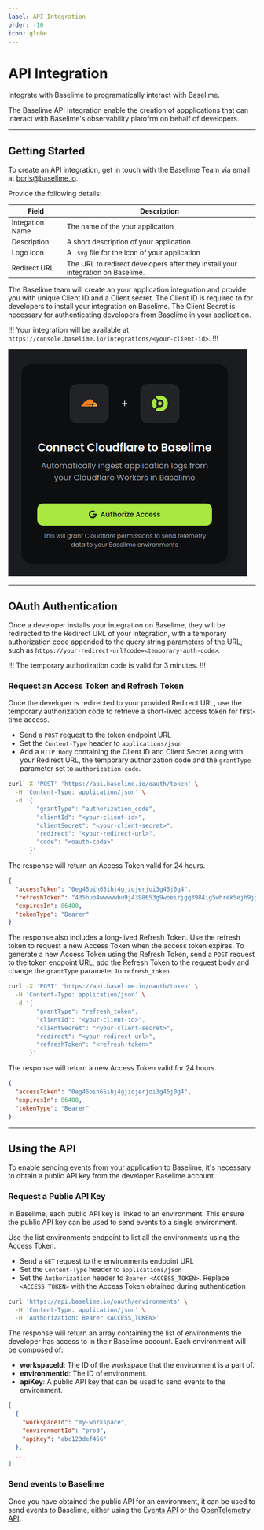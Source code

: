 ```yaml
---
label: API Integration
order: -10
icon: globe
---
```


# API Integration

Integrate with Baselime to programatically interact with Baselime.

The Baselime API Integration enable the creation of appplications that can interact with Baselime's observability platofrm on behalf of developers.

---

## Getting Started

To create an API integration, get in touch with the Baselime Team via email at [boris@baselime.io](mailto:boris@baselime.io).

Provide the following details:

| Field       | Description                                                       |
| ----------- | ----------------------------------------------------------------- |
| Integation Name        | The name of the your application                                       |
| Description | A short description of your application                         |
| Logo Icon        | A `.svg` file for the icon of your application                                      |
| Redirect URL    | The URL to redirect developers after they install your integration on Baselime. |

The Baselime team will create an your application integration and provide you with unique Client ID and a Client secret. The Client ID is required to for developers to install your integration on Baselime. The Client Secret is necessary for authenticating developers from Baselime in your application.

!!!
Your integration will be available at `https://console.baselime.io/integrations/<your-client-id>`. 
!!!

![A Baselime Integration](../assets/images/illustrations/integration.png)

--- 

## OAuth Authentication

Once a developer installs your integration on Baselime, they will be redirected to the Redirect URL of your integration, with a temporary authorization code appended to the query string parameters of the URL, such as `https://your-redirect-url?code=<temporary-auth-code>`.

!!!
The temporary authorization code is valid for 3 minutes.
!!!

### Request an Access Token and Refresh Token

Once the developer is redirected to your provided Redirect URL, use the temporary authorization code to retrieve a short-lived access token for first-time access.

- Send a `POST` request to the token endpoint URL
- Set the `Content-Type` header to `applications/json`
- Add a `HTTP Body` containing the Client ID and Client Secret along with your Redirect URL, the temporary authorization code and the `grantType` parameter set to `authorization_code`.

```bash # :icon-terminal: terminal
curl -X 'POST' 'https://api.baselime.io/oauth/token' \
  -H 'Content-Type: application/json' \
  -d '{
        "grantType": "authorization_code",
        "clientId": "<your-client-id>",
        "clientSecret": "<your-client-secret>",
        "redirect": "<your-redirect-url>",
        "code": "<oauth-code>"
      }'
```

The response will return an Access Token valid for 24 hours.

```json #
{
  "accessToken": "0eg45oih65ihj4gjiojerjoi3g45j0g4",
  "refreshToken": "435huo4wwwwwhu9j4398653g9woeirjgq3984ig5whrek5ejh9jg9wehgw",
  "expiresIn": 86400,
  "tokenType": "Bearer"
}
```

The response also includes a long-lived Refresh Token. Use the refresh token to request a new Access Token when the access token expires. To generate a new Access Token using the Refresh Token, send a `POST` request to the token endpoint URL, add the Refresh Token to the request body and change the `grantType` parameter to `refresh_token`.

```bash # :icon-terminal: terminal
curl -X 'POST' 'https://api.baselime.io/oauth/token' \
  -H 'Content-Type: application/json' \
  -d '{
        "grantType": "refresh_token",
        "clientId": "<your-client-id>",
        "clientSecret": "<your-client-secret>",
        "redirect": "<your-redirect-url>",
        "refreshToken": "<refresh-token>"
      }'
```

The response will return a new Access Token valid for 24 hours.

```json #
{
  "accessToken": "0eg45oih65ihj4gjiojerjoi3g45j0g4",
  "expiresIn": 86400,
  "tokenType": "Bearer"
}
```

---

## Using the API

To enable sending events from your application to Baselime, it's necessary to obtain a public API key from the developer Baselime account.

### Request a Public API Key

In Baselime, each public API key is linked to an environment. This ensure the public API key can be used to send events to a single environment.

Use the list environments endpoint to list all the environments using the Access Token.

- Send a `GET` request to the environments endpoint URL
- Set the `Content-Type` header to `applications/json`
- Set the `Authorization` header to `Bearer <ACCESS_TOKEN>`. Replace `<ACCESS_TOKEN>` with the Access Token obtained during authentication

```bash # :icon-terminal: terminal
curl 'https://api.baselime.io/oauth/environments' \
  -H 'Content-Type: application/json' \
  -H 'Authorization: Bearer <ACCESS_TOKEN>' 
```
The response will return an array containing the list of environments the developer has access to in their Baselime account. Each environment will be composed of:

- **workspaceId**: The ID of the workspace that the environment is a part of.
- **environmentId**: The ID of environment.
- **apiKey**: A public API key that can be used to send events to the environment.

```json #
[
  {
    "workspaceId": "my-workspace",
    "environmentId": "prod",
    "apiKey": "abc123def456"
  },
  ...
]
```

### Send events to Baselime

Once you have obtained the public API for an environment, it can be used to send events to Baselime, either using the [Events API](../sending-data/events-api.md) or the [OpenTelemetry API](../sending-data/platforms/opentelemetry.md).